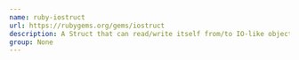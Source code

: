 ```yaml
---
name: ruby-iostruct
url: https://rubygems.org/gems/iostruct
description: A Struct that can read/write itself from/to IO-like objects.
group: None
---
```

